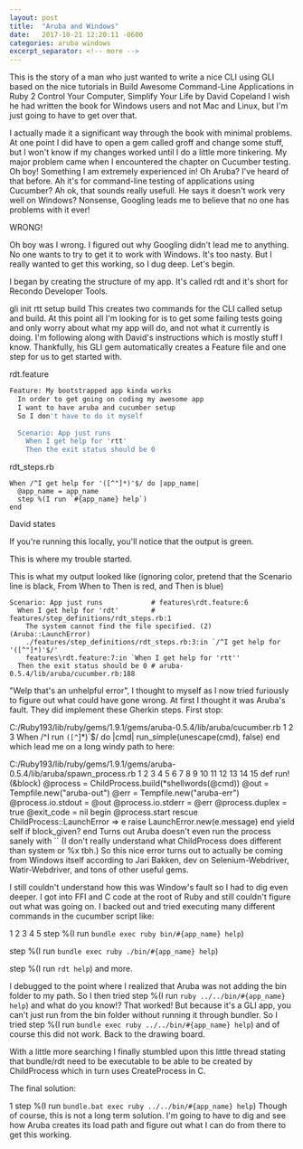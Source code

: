 ```yaml
---
layout: post
title:  "Aruba and Windows"
date:   2017-10-21 12:20:11 -0600
categories: aruba windows
excerpt_separator: <!-- more -->
---
```


This is the story of a man who just wanted to write a nice CLI using GLI based on the nice tutorials in Build Awesome Command-Line Applications in Ruby 2 Control Your Computer, Simplify Your Life by David Copeland I wish he had written the book for Windows users and not Mac and Linux, but I'm just going to have to get over that.

I actually made it a significant way through the book with minimal problems. At one point I did have to open a gem called groff and change some stuff, but I won't know if my changes worked until I do a little more tinkering. My major problem came when I encountered the chapter on Cucumber testing. Oh boy! Something I am extremely experienced in! Oh Aruba? I've heard of that before. Ah it's for command-line testing of applications using Cucumber? Ah ok, that sounds really usefull. He says it doesn't work very well on Windows? Nonsense, Googling leads me to believe that no one has problems with it ever!

<!-- more -->

WRONG!

Oh boy was I wrong. I figured out why Googling didn't lead me to anything. No one wants to try to get it to work with Windows. It's too nasty. But I really wanted to get this working, so I dug deep. Let's begin.

I began by creating the structure of my app. It's called rdt and it's short for Recondo Developer Tools.

gli init rtt setup build
This creates two commands for the CLI called setup and build. At this point all I'm looking for is to get some failing tests going and only worry about what my app will do, and not what it currently is doing. I'm following along with David's instructions which is mostly stuff I know. Thankfully, his GLI gem automatically creates a Feature file and one step for us to get started with.

rdt.feature
```bash
Feature: My bootstrapped app kinda works
  In order to get going on coding my awesome app
  I want to have aruba and cucumber setup
  So I don't have to do it myself
 
  Scenario: App just runs
    When I get help for 'rtt'
    Then the exit status should be 0
```

rdt_steps.rb
```
When /^I get help for '([^"]*)'$/ do |app_name|
  @app_name = app_name
  step %(I run `#{app_name} help`)
end
```

David states

If you're running this locally, you'll notice that the output is green.

This is where my trouble started.

This is what my output looked like (ignoring color, pretend that the Scenario line is black, From When to Then is red, and Then is blue)

```
Scenario: App just runs            # features\rdt.feature:6
  When I get help for 'rdt'        # features/step_definitions/rdt_steps.rb:1
    The system cannot find the file specified. (2) (Aruba::LaunchError)
    ./features/step_definitions/rdt_steps.rb:3:in `/^I get help for '([^"]*)'$/'
    features\rdt.feature:7:in `When I get help for 'rtt''
  Then the exit status should be 0 # aruba-0.5.4/lib/aruba/cucumber.rb:188
```

"Welp that's an unhelpful error", I thought to myself as I now tried furiously to figure out what could have gone wrong. At first I thought it was Aruba's fault. They did implement these Gherkin steps. First stop:

C:/Ruby193/lib/ruby/gems/1.9.1/gems/aruba-0.5.4/lib/aruba/cucumber.rb
1
2
3
When /^I run `([^`]*)`$/ do |cmd|
  run_simple(unescape(cmd), false)
end
which lead me on a long windy path to here:

C:/Ruby193/lib/ruby/gems/1.9.1/gems/aruba-0.5.4/lib/aruba/spawn_process.rb
1
2
3
4
5
6
7
8
9
10
11
12
13
14
15
def run!(&block)
  @process = ChildProcess.build(*shellwords(@cmd))
  @out = Tempfile.new("aruba-out")
  @err = Tempfile.new("aruba-err")
  @process.io.stdout = @out
  @process.io.stderr = @err
  @process.duplex = true
  @exit_code = nil
  begin
    @process.start
  rescue ChildProcess::LaunchError => e
    raise LaunchError.new(e.message)
  end
  yield self if block_given?
end
Turns out Aruba doesn't even run the process sanely with `` (I don't really understand what ChildProcess does different than system or %x tbh.) So this nice error turns out to actually be coming from Windows itself according to Jari Bakken, dev on Selenium-Webdriver, Watir-Webdriver, and tons of other useful gems.

I still couldn't understand how this was Window's fault so I had to dig even deeper. I got into FFI and C code at the root of Ruby and still couldn't figure out what was going on. I backed out and tried executing many different commands in the cucumber script like:

1
2
3
4
5
step %(I run `bundle exec ruby bin/#{app_name} help`)
 
step %(I run `bundle exec ruby ./bin/#{app_name} help`)
 
step %(I run `rdt help`)
and more.

I debugged to the point where I realized that Aruba was not adding the bin folder to my path. So I then tried step %(I run `ruby ../../bin/#{app_name} help`) and what do you know!? That worked! But because it's a GLI app, you can't just run from the bin folder without running it through bundler. So I tried step %(I run `bundle exec ruby ../../bin/#{app_name} help`) and of course this did not work. Back to the drawing board.

With a little more searching I finally stumbled upon this little thread stating that bundle/rdt need to be executable to be able to be created by ChildProcess which in turn uses CreateProcess in C.

The final solution:

1
step %(I run `bundle.bat exec ruby ../../bin/#{app_name} help`)
Though of course, this is not a long term solution. I'm going to have to dig and see how Aruba creates its load path and figure out what I can do from there to get this working.